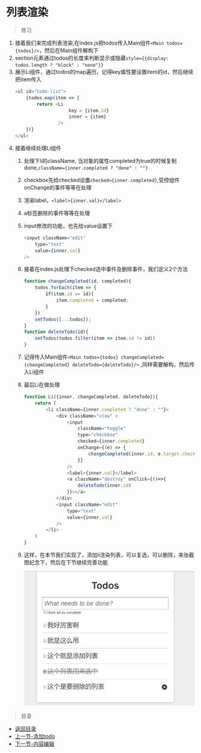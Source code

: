 # 列表渲染

> 练习
1. 接着我们来完成列表渲染,在index.js把todos传入Main组件`<Main todos={todos}/>`，然后在Main组件解构下
2. section元素通过todos的长度来判断显示或隐藏`style={{display: todos.length ? "block" : "none"}}`
3. 展示Li组件，通过todos的map遍历，记得key属性要设置item的id，然后继续把item传入
    ```js
    <ul id="todo-list">
        {todos.map(item => {
            return <Li 
                        key = {item.id}
                        inner = {item}
                    />
        })}
    </ul>    
    ```
4. 接着继续处理Li组件
    1. 处理下li的className, 当对象的属性completed为true的时候复制done,`className={inner.completed ? "done" : ""}`
    2. checkbox先给checked设置`checked={inner.completed}`,受控组件onChange的事件等等在处理
    3. 渲染label，`<label>{inner.val}</label>`   
    4. a标签删除的事件等等在处理
    5. input修改的功能，也先给value设置下
        ```js
        <input className="edit" 
            type="text" 
            value={inner.val} 
        />        
        ```
    6. 接着在index.js处理下checked选中事件及删除事件，我们定义2个方法
        ```js
        function changeCompleted(id, completed){
            todos.forEach(item => {
                if(item.id == id){
                    item.completed = completed;
                }
            })
            setTodos([...todos]);
        }
        function deleteTodo(id){
            setTodos(todos.filter(item => item.id != id))
        }        
        ```  
    7. 记得传入Main组件`<Main todos={todos} changeCompleted={changeCompleted} deleteTodo={deleteTodo}/>` ,同样需要解构，然后传入Li组件 
    8. 最后Li在做处理
        ```js
        function Li({inner, changeCompleted, deleteTodo}){
            return (
                <li className={inner.completed ? "done" : ""}>
                    <div className="view" >
                        <input 
                            className="toggle" 
                            type="checkbox" 
                            checked={inner.completed}
                            onChange={(e) => {
                                changeCompleted(inner.id, e.target.checked)
                            }}
                        />
                        <label>{inner.val}</label>
                        <a className="destroy" onClick={()=>{
                            deleteTodo(inner.id)
                        }}></a>
                    </div>
                    <input className="edit"
                        type="text" 
                        value={inner.val} 
                    />
                </li>        
            )
        }        
        ``` 
    9. 这样，在本节我们实现了，添加li渲染列表，可以复选，可以删除，来张截图纪念下，然后在下节继续完善功能

        ![](./images/本节完成功能.jpg)           


> 目录

* [返回目录](../../README.md)
* [上一节-添加todo](../day-08/添加todo.md)
* [下一节-内容编辑](../day-10/内容编辑.md)